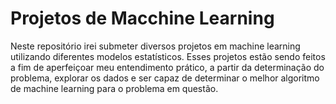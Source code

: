 # Projetos de Macchine Learning
Neste repositório irei submeter diversos projetos em machine learning utilizando diferentes modelos estatísticos. Esses projetos estão sendo feitos a fim de aperfeiçoar meu entendimento prático, a partir da determinação do problema, explorar os dados e ser capaz de determinar o melhor algoritmo de machine learning para o problema em questão.

